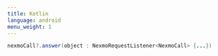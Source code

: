 ```yaml
---
title: Kotlin
language: android
menu_weight: 1
---
```


```java
nexmoCall?.answer(object : NexmoRequestListener<NexmoCall> {...})

```
